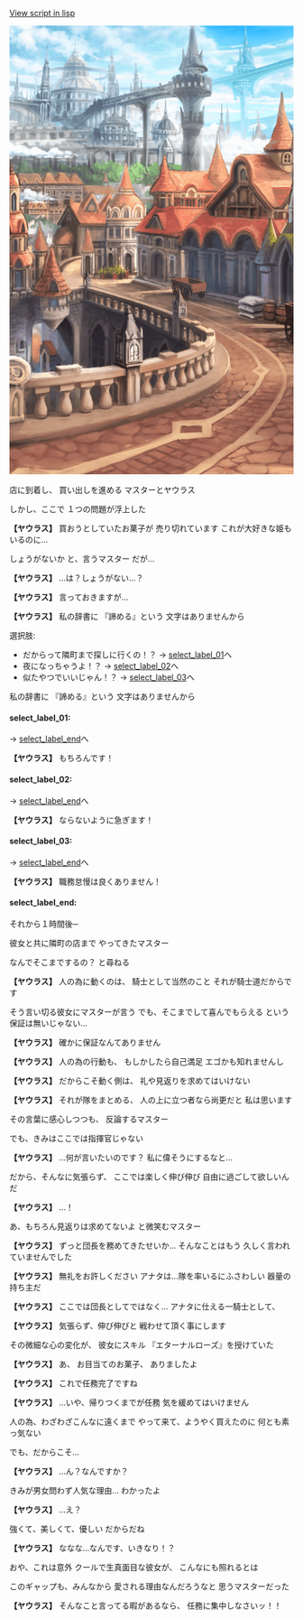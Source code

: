 [View script in lisp](../scripts/10371203.txt)

![town.png](../images/backgrounds/town.png)

店に到着し、
買い出しを進める
マスターとヤウラス

しかし、ここで
１つの問題が浮上した

**【ヤウラス】**
買おうとしていたお菓子が
売り切れています
これが大好きな姫もいるのに…

しょうがないか
と、言うマスター
だが…

**【ヤウラス】**
…は？しょうがない…？

**【ヤウラス】**
言っておきますが…

**【ヤウラス】**
私の辞書に
『諦める』という
文字はありませんから

選択肢:
- だからって隣町まで探しに行くの！？ → [select_label_01](#select_label_01)へ
- 夜になっちゃうよ！？ → [select_label_02](#select_label_02)へ
- 似たやつでいいじゃん！？ → [select_label_03](#select_label_03)へ

私の辞書に
『諦める』という
文字はありませんから

#### select_label_01:
 → [select_label_end](#select_label_end)へ

**【ヤウラス】**
もちろんです！

#### select_label_02:
 → [select_label_end](#select_label_end)へ

**【ヤウラス】**
ならないように急ぎます！

#### select_label_03:
 → [select_label_end](#select_label_end)へ

**【ヤウラス】**
職務怠慢は良くありません！

#### select_label_end:

それから１時間後─

彼女と共に隣町の店まで
やってきたマスター

なんでそこまでするの？
と尋ねる

**【ヤウラス】**
人の為に動くのは、
騎士として当然のこと
それが騎士道だからです

そう言い切る彼女にマスターが言う
でも、そこまでして喜んでもらえる
という保証は無いじゃない…

**【ヤウラス】**
確かに保証なんてありません

**【ヤウラス】**
人の為の行動も、
もしかしたら自己満足
エゴかも知れませんし

**【ヤウラス】**
だからこそ動く側は、
礼や見返りを求めてはいけない

**【ヤウラス】**
それが隊をまとめる、
人の上に立つ者なら尚更だと
私は思います

その言葉に感心しつつも、
反論するマスター

でも、きみはここでは指揮官じゃない

**【ヤウラス】**
…何が言いたいのです？
私に偉そうにするなと…

だから、そんなに気張らず、
ここでは楽しく伸び伸び
自由に過ごして欲しいんだ

**【ヤウラス】**
…！

あ、もちろん見返りは求めてないよ
と微笑むマスター

**【ヤウラス】**
ずっと団長を務めてきたせいか…
そんなことはもう
久しく言われていませんでした

**【ヤウラス】**
無礼をお許しください
アナタは…隊を率いるにふさわしい
器量の持ち主だ

**【ヤウラス】**
ここでは団長としてではなく…
アナタに仕える一騎士として、

**【ヤウラス】**
気張らず、伸び伸びと
戦わせて頂く事にします

その微細な心の変化が、
彼女にスキル
『エターナルローズ』を授けていた

**【ヤウラス】**
あ、
お目当てのお菓子、
ありましたよ

**【ヤウラス】**
これで任務完了ですね

**【ヤウラス】**
…いや、帰りつくまでが任務
気を緩めてはいけません

人の為、わざわざこんなに遠くまで
やって来て、ようやく買えたのに
何とも素っ気ない

でも、だからこそ…

**【ヤウラス】**
…ん？なんですか？

きみが男女問わず人気な理由…
わかったよ

**【ヤウラス】**
…え？

強くて、美しくて、優しい
だからだね

**【ヤウラス】**
ななな…なんです、いきなり！？

おや、これは意外
クールで生真面目な彼女が、
こんなにも照れるとは

このギャップも、みんなから
愛される理由なんだろうなと
思うマスターだった

**【ヤウラス】**
そんなこと言ってる暇があるなら、
任務に集中しなさいッ！！
